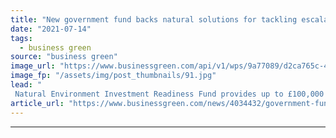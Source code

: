 ```yaml
---
title: "New government fund backs natural solutions for tackling escalating climate risks"
date: "2021-07-14"
tags: 
  - business green
source: "business green"
image_url: "https://www.businessgreen.com/api/v1/wps/9a77089/d2ca765c-46e1-483e-b562-d8a08db67f3f/2/flooded-football-iStock-1208004218-185x114.jpg"
image_fp: "/assets/img/post_thumbnails/91.jpg"
lead: "
 Natural Environment Investment Readiness Fund provides up to £100,000 to 27 nature-based climate projects across England  ..."
article_url: "https://www.businessgreen.com/news/4034432/government-fund-backs-natural-solutions-tackling-escalating-climate-risks"
---
```


---
